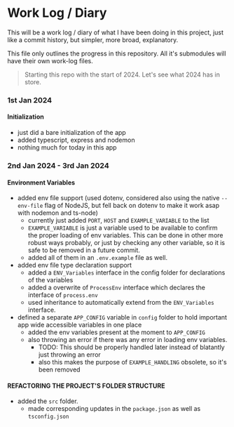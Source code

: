 # Work Log / Diary

This will be a work log / diary of what I have been doing in this project, just like a commit history, but simpler, more broad, explanatory.

This file only outlines the progress in this repository. All it's submodules will have their own work-log files.

> Starting this repo with the start of 2024. Let's see what 2024 has in store.

### 1st Jan 2024

#### Initialization

- just did a bare initialization of the app
- added typescript, express and nodemon
- nothing much for today in this app

### 2nd Jan 2024 - 3rd Jan 2024

#### Environment Variables

- added env file support (used dotenv, considered also using the native `--env-file` flag of NodeJS, but fell back on dotenv to make it work asap with nodemon and ts-node)
  - currently just added `PORT`, `HOST` and `EXAMPLE_VARIABLE` to the list
  - `EXAMPLE_VARIABLE` is just a variable used to be available to confirm the proper loading of env variables. This can be done in other more robust ways probably, or just by checking any other variable, so it is safe to be removed in a future commit.
  - added all of them in an `.env.example` file as well.
- added env file type declaration support
  - added a `ENV_Variables` interface in the config folder for declarations of the variables
  - added a overwrite of `ProcessEnv` interface which declares the interface of `process.env`
  - used inheritance to automatically extend from the `ENV_Variables` interface.
- defined a separate `APP_CONFIG` variable in `config` folder to hold important app wide accessible variables in one place
  - added the env variables present at the moment to `APP_CONFIG`
  - also throwing an error if there was any error in loading env variables.
    - TODO: This should be properly handled later instead of blatantly just throwing an error
    - also this makes the purpose of `EXAMPLE_HANDLING` obsolete, so it's been removed

#### REFACTORING THE PROJECT'S FOLDER STRUCTURE

- added the `src` folder.
  - made corresponding updates in the `package.json` as well as `tsconfig.json`